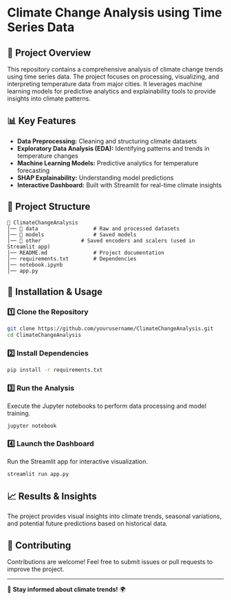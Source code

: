 # Climate Change Analysis using Time Series Data

## 📌 Project Overview
This repository contains a comprehensive analysis of climate change trends using time series data. The project focuses on processing, visualizing, and interpreting temperature data from major cities. It leverages machine learning models for predictive analytics and explainability tools to provide insights into climate patterns.

## 📊 Key Features
- **Data Preprocessing:** Cleaning and structuring climate datasets
- **Exploratory Data Analysis (EDA):** Identifying patterns and trends in temperature changes
- **Machine Learning Models:** Predictive analytics for temperature forecasting
- **SHAP Explainability:** Understanding model predictions
- **Interactive Dashboard:** Built with Streamlit for real-time climate insights

## 📂 Project Structure
```
📁 ClimateChangeAnalysis
│── 📂 data                  # Raw and processed datasets
│── 📂 models                # Saved models 
│── 📂 other             # Saved encoders and scalers (used in Streamlit app)
│── README.md               # Project documentation
│── requirements.txt        # Dependencies
│── notebook.ipynb
│── app.py
```


## 🚀 Installation & Usage
### 1️⃣ Clone the Repository
```bash
git clone https://github.com/yourusername/ClimateChangeAnalysis.git
cd ClimateChangeAnalysis
```
### 2️⃣ Install Dependencies
```bash
pip install -r requirements.txt
```
### 3️⃣ Run the Analysis
Execute the Jupyter notebooks to perform data processing and model training.
```bash
jupyter notebook
```
### 4️⃣ Launch the Dashboard
Run the Streamlit app for interactive visualization.
```bash
streamlit run app.py
```

## 📈 Results & Insights
The project provides visual insights into climate trends, seasonal variations, and potential future predictions based on historical data.

## 🤝 Contributing
Contributions are welcome! Feel free to submit issues or pull requests to improve the project.

---
🚀 **Stay informed about climate trends!** 🌍

